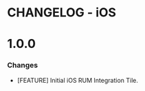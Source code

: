 # CHANGELOG - iOS

1.0.0
==================
### Changes

* [FEATURE] Initial iOS RUM Integration Tile.
